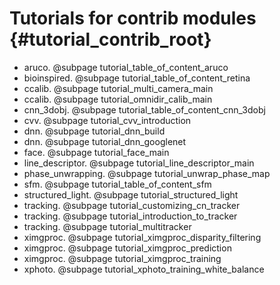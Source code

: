 Tutorials for contrib modules {#tutorial_contrib_root}
=============================
- aruco. @subpage tutorial_table_of_content_aruco
- bioinspired. @subpage tutorial_table_of_content_retina
- ccalib. @subpage tutorial_multi_camera_main
- ccalib. @subpage tutorial_omnidir_calib_main
- cnn_3dobj. @subpage tutorial_table_of_content_cnn_3dobj
- cvv. @subpage tutorial_cvv_introduction
- dnn. @subpage tutorial_dnn_build
- dnn. @subpage tutorial_dnn_googlenet
- face. @subpage tutorial_face_main
- line_descriptor. @subpage tutorial_line_descriptor_main
- phase_unwrapping. @subpage tutorial_unwrap_phase_map
- sfm. @subpage tutorial_table_of_content_sfm
- structured_light. @subpage tutorial_structured_light
- tracking. @subpage tutorial_customizing_cn_tracker
- tracking. @subpage tutorial_introduction_to_tracker
- tracking. @subpage tutorial_multitracker
- ximgproc. @subpage tutorial_ximgproc_disparity_filtering
- ximgproc. @subpage tutorial_ximgproc_prediction
- ximgproc. @subpage tutorial_ximgproc_training
- xphoto. @subpage tutorial_xphoto_training_white_balance

